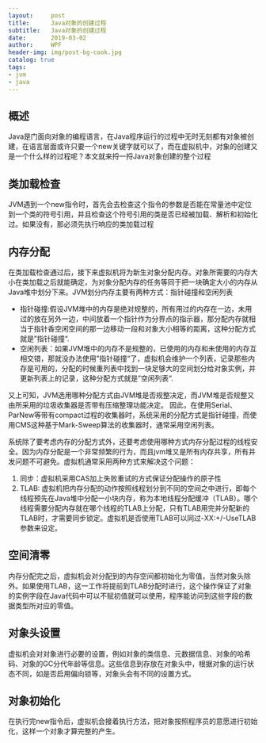```yaml
---
layout:     post
title:      Java对象的创建过程
subtitle:   Java对象的创建过程
date:       2019-03-02
author:     WPF
header-img: img/post-bg-cook.jpg
catalog: true
tags:
- jvm
- java
---
```


## 概述
Java是门面向对象的编程语言，在Java程序运行的过程中无时无刻都有对象被创建，在语言层面或许只要一个new关键字就可以了，而在虚拟机中，对象的创建又是一个什么样的过程呢？本文就来捋一捋Java对象创建的整个过程

## 类加载检查
JVM遇到一个new指令时，首先会去检查这个指令的参数是否能在常量池中定位到一个类的符号引用，并且检查这个符号引用的类是否已经被加载、解析和初始化过。如果没有，那必须先执行响应的类加载过程

## 内存分配
在类加载检查通过后，接下来虚拟机将为新生对象分配内存。对象所需要的内存大小在类加载之后就能确定，为对象分配内存的任务等同于把一块确定大小的内存从Java堆中划分下来。JVM划分内存主要有两种方式：指针碰撞和空闲列表

- 指针碰撞:假设JVM堆中的内存是绝对规整的，所有用过的内存在一边，未用过的放在另外一边，中间放着一个指针作为分界点的指示器，那分配内存就相当于指针香空闲空间的那一边移动一段和对象大小相等的距离，这种分配方式就是”指针碰撞“.
- 空闲列表：如果JVM堆中的内存不是规整的，已使用的内存和未使用的内存互相交错，那就没办法使用”指针碰撞“了，虚拟机会维护一个列表，记录那些内存是可用的，分配的时候重列表中找到一块足够大的空间划分给对象实例，并更新列表上的记录，这种分配方式就是”空闲列表“.

又上可知，JVM选用哪种分配方式由JVM堆是否规整决定，而JVM堆是否规整又由所采用的垃圾收集器是否带有压缩整理功能决定。
因此，在使用Serial、ParNew等带有compact过程的收集器时，系统采用的分配方式是指针碰撞，而使用CMS这种基于Mark-Sweep算法的收集器时，通常采用空闲列表。

系统除了要考虑内存的分配方式外，还要考虑使用哪种方式内存分配过程的线程安全。因为内存分配是一个非常频繁的行为，而且jvm堆又是所有内存共享，所有并发问题不可避免。虚拟机通常采用两种方式来解决这个问题：

1. 同步：虚拟机采用CAS加上失败重试的方式保证分配操作的原子性
2. TLAB: 虚拟机把内存分配的动作按照线程划分到不同的空间之中进行，即每个线程预先在Java堆中分配一小块内存，称为本地线程分配缓冲（TLAB）。哪个线程需要分配内存就在哪个线程的TLAB上分配，只有TLAB用完并分配新的TLAB时，才需要同步锁定。虚拟机是否使用TLAB可以同过-XX:+/-UseTLAB参数来设定。

## 空间清零
内存分配完之后，虚拟机会对分配到的内存空间都初始化为零值，当然对象头除外。如果使用TLAB，这一工作将提前到TLAB分配时进行，这个操作保证了对象的实例字段在Java代码中可以不赋初值就可以使用，程序能访问到这些字段的数据类型所对应的零值。

## 对象头设置
虚拟机会对对象进行必要的设置，例如对象的类信息、元数据信息、对象的哈希码、对象的GC分代年龄等信息。这些信息到存放在对象头中，根据对象的运行状态不同，如是否启用偏向锁等，对象头会有不同的设置方式。

## 对象初始化
在执行完new指令后，虚拟机会接着执行<init>方法，把对象按照程序员的意愿进行初始化，这样一个对象才算完整的产生。



